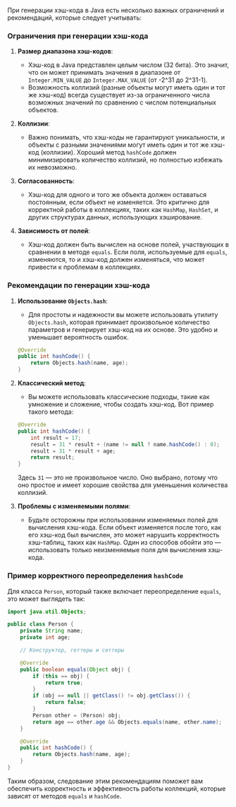 При генерации хэш-кода в Java есть несколько важных ограничений и рекомендаций, которые следует учитывать:

### Ограничения при генерации хэш-кода

1. **Размер диапазона хэш-кодов**:
   - Хэш-код в Java представлен целым числом (32 бита). Это значит, что он может принимать значения в диапазоне от `Integer.MIN_VALUE` до `Integer.MAX_VALUE` (от -2^31 до 2^31-1).
   - Возможность коллизий (разные объекты могут иметь один и тот же хэш-код) всегда существует из-за ограниченного числа возможных значений по сравнению с числом потенциальных объектов.

2. **Коллизии**:
   - Важно понимать, что хэш-коды не гарантируют уникальности, и объекты с разными значениями могут иметь один и тот же хэш-код (коллизии). Хороший метод `hashCode` должен минимизировать количество коллизий, но полностью избежать их невозможно.

3. **Согласованность**:
   - Хэш-код для одного и того же объекта должен оставаться постоянным, если объект не изменяется. Это критично для корректной работы в коллекциях, таких как `HashMap`, `HashSet`, и других структурах данных, использующих хэширование.

4. **Зависимость от полей**:
   - Хэш-код должен быть вычислен на основе полей, участвующих в сравнении в методе `equals`. Если поля, используемые для `equals`, изменяются, то и хэш-код должен изменяться, что может привести к проблемам в коллекциях.

### Рекомендации по генерации хэш-кода

1. **Использование `Objects.hash`**:
   - Для простоты и надежности вы можете использовать утилиту `Objects.hash`, которая принимает произвольное количество параметров и генерирует хэш-код на их основе. Это удобно и уменьшает вероятность ошибок.

   ```java
   @Override
   public int hashCode() {
       return Objects.hash(name, age);
   }
   ```

2. **Классический метод**:
   - Вы можете использовать классические подходы, такие как умножение и сложение, чтобы создать хэш-код. Вот пример такого метода:

   ```java
   @Override
   public int hashCode() {
       int result = 17;
       result = 31 * result + (name != null ? name.hashCode() : 0);
       result = 31 * result + age;
       return result;
   }
   ```

   Здесь `31` — это не произвольное число. Оно выбрано, потому что оно простое и имеет хорошие свойства для уменьшения количества коллизий.

3. **Проблемы с изменяемыми полями**:
   - Будьте осторожны при использовании изменяемых полей для вычисления хэш-кода. Если объект изменяется после того, как его хэш-код был вычислен, это может нарушить корректность хэш-таблиц, таких как `HashMap`. Один из способов обойти это — использовать только неизменяемые поля для вычисления хэш-кода.

### Пример корректного переопределения `hashCode`

Для класса `Person`, который также включает переопределение `equals`, это может выглядеть так:

```java
import java.util.Objects;

public class Person {
    private String name;
    private int age;

    // Конструктор, геттеры и сеттеры

    @Override
    public boolean equals(Object obj) {
        if (this == obj) {
            return true;
        }
        if (obj == null || getClass() != obj.getClass()) {
            return false;
        }
        Person other = (Person) obj;
        return age == other.age && Objects.equals(name, other.name);
    }

    @Override
    public int hashCode() {
        return Objects.hash(name, age);
    }
}
```

Таким образом, следование этим рекомендациям поможет вам обеспечить корректность и эффективность работы коллекций, которые зависят от методов `equals` и `hashCode`.